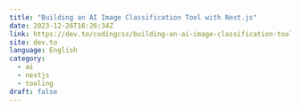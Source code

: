 ```yaml
---
title: "Building an AI Image Classification Tool with Next.js"
date: 2023-12-26T16:26:34Z
link: https://dev.to/codingcss/building-an-ai-image-classification-tool-with-nextjs-470?utm_medium=RSS&utm_source=news.12bit.vn
site: dev.to
language: English
category:
  - ai
  - nextjs
  - tooling
draft: false
---
```

